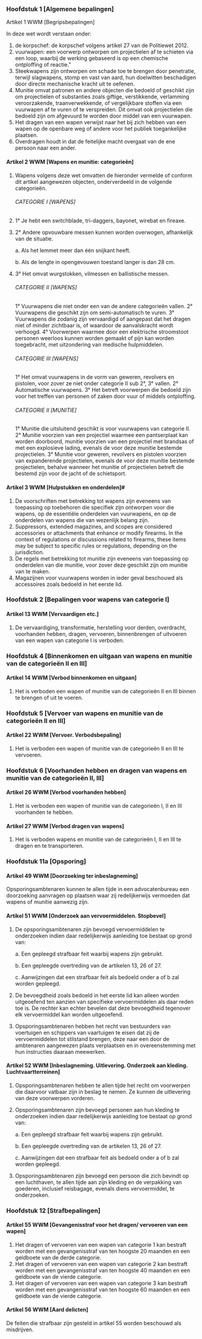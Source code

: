 ### Hoofdstuk 1 [Algemene bepalingen]

Artikel 1 WWM [Begripsbepalingen]

In deze wet wordt verstaan onder:
    
1. de korpschef: de korpschef volgens artikel 27 van de Politiewet 2012.
2. vuurwapen: een voorwerp ontworpen om projectielen af te schieten via een loop, waarbij de werking gebaseerd is op een chemische ontploffing of reactie."
3. Steekwapens zijn ontworpen om schade toe te brengen door penetratie, terwijl slagwapens, stomp en vast van aard, hun doelwitten beschadigen door directe mechanische kracht uit te oefenen.
4. Munitie omvat patronen en andere objecten die bedoeld of geschikt zijn om projectielen of substanties zoals giftige, verstikkende, verlamming veroorzakende, traanverwekkende, of vergelijkbare stoffen via een vuurwapen af te vuren of te verspreiden. Dit omvat ook projectielen die bedoeld zijn om afgevuurd te worden door middel van een vuurwapen.
5. Het dragen van een wapen verwijst naar het bij zich hebben van een wapen op de openbare weg of andere voor het publiek toegankelijke plaatsen.
6. Overdragen houdt in dat de feitelijke macht overgaat van de ene persoon naar een ander.

#### Artikel 2 WWM [Wapens en munitie: categorieën]
1. Wapens volgens deze wet omvatten de hieronder vermelde of conform dit artikel aangewezen objecten, onderverdeeld in de volgende categorieën.

    ###### CATEGORIE I [WAPENS]
1. 1° Je hebt een switchblade, tri-daggers, bayonet, wirebat en fireaxe.
2. 2° Andere opvouwbare messen kunnen worden overwogen, afhankelijk van de situatie.

    a. Als het lemmet meer dan één snijkant heeft.

    b. Als de lengte in opengevouwen toestand langer is dan 28 cm.

3. 3° Het omvat wurgstokken, vilmessen en ballistische messen.


    ###### CATEGORIE II [WAPENS]
    1° Vuurwapens die niet onder een van de andere categorieën vallen.
    2° Vuurwapens die geschikt zijn om semi-automatisch te vuren.
    3° Vuurwapens die zodanig zijn vervaardigd of aangepast dat het dragen niet of minder zichtbaar is, of waardoor de aanvalskracht wordt verhoogd.
    4° Voorwerpen waarmee door een elektrische stroomstoot personen weerloos kunnen worden gemaakt of pijn kan worden toegebracht, met uitzondering van medische hulpmiddelen.

    ###### CATEGORIE III [WAPENS]

    1° Het omvat vuurwapens in de vorm van geweren, revolvers en pistolen, voor zover ze niet onder categorie II sub 2°, 3° vallen.
    2° Automatische vuurwapens.
    3° Het betreft voorwerpen die bedoeld zijn voor het treffen van personen of zaken door vuur of middels ontploffing.

    ###### CATEGORIE II [MUNITIE]
    1° Munitie die uitsluitend geschikt is voor vuurwapens van categorie II.
    2° Munitie voorzien van een projectiel waarmee een pantserplaat kan worden doorboord, munitie voorzien van een projectiel met brandsas of met een explosieve lading, evenals de voor deze munitie bestemde projectielen.
    3° Munitie voor geweren, revolvers en pistolen voorzien van expanderende projectielen, evenals de voor deze munitie bestemde projectielen, behalve wanneer het munitie of projectielen betreft die bestemd zijn voor de jacht of de schietsport.

#### Artikel 3 WWM [Hulpstukken en onderdelen]#
1. De voorschriften met betrekking tot wapens zijn eveneens van toepassing op toebehoren die specifiek zijn ontworpen voor die wapens, op de essentiële onderdelen van vuurwapens, en op de onderdelen van wapens die van wezenlijk belang zijn.
2. Suppressors, extended magazines, and scopes are considered accessories or attachments that enhance or modify firearms. In the context of regulations or discussions related to firearms, these items may be subject to specific rules or regulations, depending on the jurisdiction.
3. De regels met betrekking tot munitie zijn eveneens van toepassing op onderdelen van die munitie, voor zover deze geschikt zijn om munitie van te maken.
4. Magazijnen voor vuurwapens worden in ieder geval beschouwd als accessoires zoals bedoeld in het eerste lid.

### Hoofdstuk 2 [Bepalingen voor wapens van categorie I]
#### Artikel 13 WWM [Vervaardigen etc.]
1. De vervaardiging, transformatie, herstelling voor derden, overdracht, voorhanden hebben, dragen, vervoeren, binnenbrengen of uitvoeren van een wapen van categorie I is verboden.

### Hoofdstuk 4 [Binnenkomen en uitgaan van wapens en munitie van de categorieën II en III]
#### Artikel 14 WWM [Verbod binnenkomen en uitgaan]
1. Het is verboden een wapen of munitie van de categorieën II en III binnen te brengen of uit te voeren.

### Hoofdstuk 5 [Vervoer van wapens en munitie van de categorieën II en III]
#### Artikel 22 WWM [Vervoer. Verbodsbepaling]
1. Het is verboden een wapen of munitie van de categorieën II en III te vervoeren.

### Hoofdstuk 6 [Voorhanden hebben en dragen van wapens en munitie van de categorieën II, III]
#### Artikel 26 WWM [Verbod voorhanden hebben]
1. Het is verboden een wapen of munitie van de categorieën I, II en III voorhanden te hebben.

#### Artikel 27 WWM [Verbod dragen van wapens]
1. Het is verboden wapens en munitie van de categorieën I, II en III te dragen en te transporteren.

### Hoofdstuk 11a [Opsporing]
#### Artikel 49 WWM [Doorzoeking ter inbeslagneming]
Opsporingsambtenaren kunnen te allen tijde in een advocatenbureau een doorzoeking aanvragen op plaatsen waar zij redelijkerwijs vermoeden dat wapens of munitie aanwezig zijn.

#### Artikel 51 WWM [Onderzoek aan vervoermiddelen. Stopbevel]
1. De opsporingsambtenaren zijn bevoegd vervoermiddelen te onderzoeken indien daar redelijkerwijs aanleiding toe bestaat op grond van:

    a. Een gepleegd strafbaar feit waarbij wapens zijn gebruikt.

    b. Een gepleegde overtreding van de artikelen 13, 26 of 27.

    c. Aanwijzingen dat een strafbaar feit als bedoeld onder a of b zal worden gepleegd.

2. De bevoegdheid zoals bedoeld in het eerste lid kan alleen worden uitgeoefend ten aanzien van specifieke vervoermiddelen als daar reden toe is. De rechter kan echter bevelen dat deze bevoegdheid tegenover elk vervoermiddel kan worden uitgeoefend.

3. Opsporingsambtenaren hebben het recht van bestuurders van voertuigen en schippers van vaartuigen te eisen dat zij de vervoermiddelen tot stilstand brengen, deze naar een door de ambtenaren aangewezen plaats verplaatsen en in overeenstemming met hun instructies daaraan meewerken.

#### Artikel 52 WWM [Inbeslagneming. Uitlevering. Onderzoek aan kleding. Luchtvaartterreinen]
1. Opsporingsambtenaren hebben te allen tijde het recht om voorwerpen die daarvoor vatbaar zijn in beslag te nemen. Ze kunnen de uitlevering van deze voorwerpen vorderen.

2. Opsporingsambtenaren zijn bevoegd personen aan hun kleding te onderzoeken indien daar redelijkerwijs aanleiding toe bestaat op grond van:

    a. Een gepleegd strafbaar feit waarbij wapens zijn gebruikt.

    b. Een gepleegde overtreding van de artikelen 13, 26 of 27.

    c. Aanwijzingen dat een strafbaar feit als bedoeld onder a of b zal worden gepleegd.

3. Opsporingsambtenaren zijn bevoegd een persoon die zich bevindt op een luchthaven, te allen tijde aan zijn kleding en de verpakking van goederen, inclusief reisbagage, evenals diens vervoermiddel, te onderzoeken.

### Hoofdstuk 12 [Strafbepalingen]
#### Artikel 55 WWM [Gevangenisstraf voor het dragen/ vervoeren van een wapen]
1. Het dragen of vervoeren van een wapen van categorie 1 kan bestraft worden met een gevangenisstraf van ten hoogste 20 maanden en een geldboete van de derde categorie.
2. Het dragen of vervoeren van een wapen van categorie 2 kan bestraft worden met een gevangenisstraf van ten hoogste 40 maanden en een geldboete van de vierde categorie.
3. Het dragen of vervoeren van een wapen van categorie 3 kan bestraft worden met een gevangenisstraf van ten hoogste 60 maanden en een geldboete van de vierde categorie.

#### Artikel 56 WWM [Aard delicten]
De feiten die strafbaar zijn gesteld in artikel 55 worden beschouwd als misdrijven.


